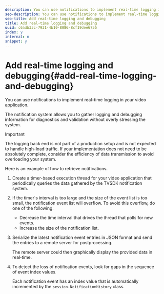 ```yaml
---
description: You can use notifications to implement real-time logging in your video application.
seo-description: You can use notifications to implement real-time logging in your video application.
seo-title: Add real-time logging and debugging
title: Add real-time logging and debugging
uuid: c6adb33c-7931-4b10-8086-8cf19dee6755
index: y
internal: n
snippet: y
---
```


# Add real-time logging and debugging{#add-real-time-logging-and-debugging}

You can use notifications to implement real-time logging in your video application.

The notification system allows you to gather logging and debugging information for diagnostics and validation without overly stressing the system.

>[!IMPORTANT]
>
>The logging back end is not part of a production setup and is not expected to handle high-load traffic. If your implementation does not need to be absolutely complete, consider the efficiency of data transmission to avoid overloading your system.

Here is an example of how to retrieve notifications. 

1. Create a timer-based execution thread for your video application that periodically queries the data gathered by the TVSDK notification system.

1. If the timer's interval is too large and the size of the event list is too small, the notification event list will overflow. To avoid this overflow, do one of the following:

    * Decrease the time interval that drives the thread that polls for new events. 
    * Increase the size of the notification list.

1. Serialize the latest notification event entries in JSON format and send the entries to a remote server for postprocessing.

   The remote server could then graphically display the provided data in real-time.
1. To detect the loss of notification events, look for gaps in the sequence of event index values.

   Each notification event has an index value that is automatically incremented by the `session.NotificationHistory` class.
